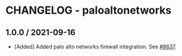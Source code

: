 # CHANGELOG - paloaltonetworks
## 1.0.0 / 2021-09-16

* [Added] Added palo alto networks firewall integration. See [#8637](https://github.com/DataDog/integrations-core/pull/8637).

